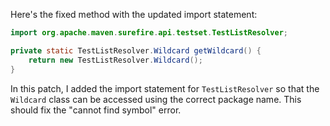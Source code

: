 Here's the fixed method with the updated import statement:
```java
import org.apache.maven.surefire.api.testset.TestListResolver;

private static TestListResolver.Wildcard getWildcard() {
    return new TestListResolver.Wildcard();
}
```
In this patch, I added the import statement for `TestListResolver` so that the `Wildcard` class can be accessed using the correct package name. This should fix the "cannot find symbol" error.